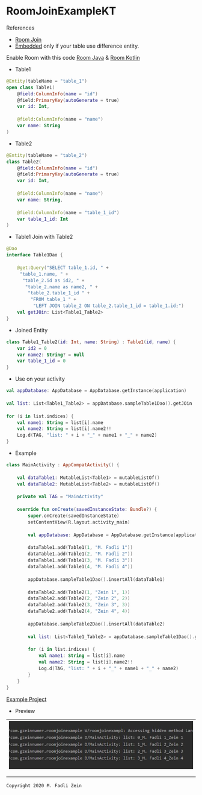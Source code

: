 # RoomJoinExampleKT

References
- [Room Join](https://developer.android.com/training/data-storage/room/accessing-data.html#query-multiple-tables)
- [Embedded](https://stackoverflow.com/questions/45059942/return-type-for-android-room-joins) only if your table use difference entity.

Enable Room with this code [Room Java](https://github.com/gzeinnumer/AndroidJetpackRoom) & [Room Kotlin](https://github.com/gzeinnumer/AndroidJetpackRoomKT)

- Table1
```kotlin
@Entity(tableName = "table_1")
open class Table1(
    @field:ColumnInfo(name = "id")
    @field:PrimaryKey(autoGenerate = true)
    var id: Int,

    @field:ColumnInfo(name = "name")
    var name: String
)
```

- Table2
```kotlin
@Entity(tableName = "table_2")
class Table2(
    @field:ColumnInfo(name = "id")
    @field:PrimaryKey(autoGenerate = true)
    var id: Int,

    @field:ColumnInfo(name = "name")
    var name: String,

    @field:ColumnInfo(name = "table_1_id")
    var table_1_id: Int
)
```

- Table1 Join with Table2
```kotlin
@Dao
interface Table1Dao {

    @get:Query("SELECT table_1.id, " +
     "table_1.name, " +
      "table_2.id as id2, " +
       "table_2.name as name2, " +
        "table_2.table_1_id " +
         "FROM table_1 " +
          "LEFT JOIN table_2 ON table_2.table_1_id = table_1.id;")
    val getJOin: List<Table1_Table2>
}
```

- Joined Entity
```kotlin
class Table1_Table2(id: Int, name: String) : Table1(id, name) {
    var id2 = 0
    var name2: String? = null
    var table_1_id = 0
}
```

- Use on your activity
```kotlin
val appDatabase: AppDatabase = AppDatabase.getInstance(application)

val list: List<Table1_Table2> = appDatabase.sampleTable1Dao().getJOin

for (i in list.indices) {
    val name1: String = list[i].name
    val name2: String = list[i].name2!!
    Log.d(TAG, "list: " + i + "_" + name1 + "_" + name2)
}
```

- Example
```kotlin
class MainActivity : AppCompatActivity() {

    val dataTable1: MutableList<Table1> = mutableListOf()
    val dataTable2: MutableList<Table2> = mutableListOf()

    private val TAG = "MainActivity"

    override fun onCreate(savedInstanceState: Bundle?) {
        super.onCreate(savedInstanceState)
        setContentView(R.layout.activity_main)

        val appDatabase: AppDatabase = AppDatabase.getInstance(application)

        dataTable1.add(Table1(1, "M. Fadli 1"))
        dataTable1.add(Table1(2, "M. Fadli 2"))
        dataTable1.add(Table1(3, "M. Fadli 3"))
        dataTable1.add(Table1(4, "M. Fadli 4"))

        appDatabase.sampleTable1Dao().insertAll(dataTable1)

        dataTable2.add(Table2(1, "Zein 1", 1))
        dataTable2.add(Table2(2, "Zein 2", 2))
        dataTable2.add(Table2(3, "Zein 3", 3))
        dataTable2.add(Table2(4, "Zein 4", 4))

        appDatabase.sampleTable2Dao().insertAll(dataTable2)

        val list: List<Table1_Table2> = appDatabase.sampleTable1Dao().getJOin

        for (i in list.indices) {
            val name1: String = list[i].name
            val name2: String = list[i].name2!!
            Log.d(TAG, "list: " + i + "_" + name1 + "_" + name2)
        }
    }
}
```
[Example Project](https://github.com/gzeinnumer/RoomJoinExampleKT)

- Preview

|![](https://github.com/gzeinnumer/RoomJoinExampleKT/blob/master/preview/example1.JPG)|
|---|

---

```
Copyright 2020 M. Fadli Zein
```

